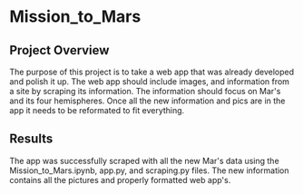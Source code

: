 # Mission_to_Mars

## Project Overview

The purpose of this project is to take a web app that was already developed and polish it up. The web app should include images, and information from a site by scraping its information. The information should focus on Mar's and its four hemispheres. Once all the new information and pics are in the app it needs to be reformated to fit everything.

## Results

The app was successfully scraped with all the new Mar's data using the Mission_to_Mars.ipynb, app.py, and scraping.py files. The new information contains all the pictures and properly formatted web app's.